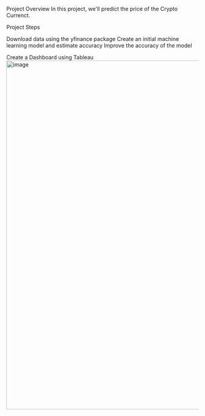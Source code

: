 Project Overview
In this project, we'll predict the price of the Crypto Currenct.

Project Steps

Download data using the yfinance package
Create an initial machine learning model and estimate accuracy
Improve the accuracy of the model

Create a Dashboard using Tableau
<img width="914" alt="image" src="https://user-images.githubusercontent.com/106500866/179417560-b117d1ee-8219-49a1-ab71-f4c5f74341b1.png">

